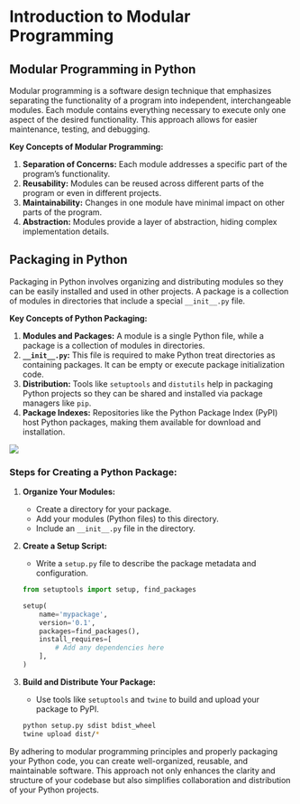 # Introduction to Modular Programming 



## Modular Programming in Python

Modular programming is a software design technique that emphasizes separating the functionality of a program into independent, interchangeable modules. Each module contains everything necessary to execute only one aspect of the desired functionality. This approach allows for easier maintenance, testing, and debugging.

**Key Concepts of Modular Programming:**

1. **Separation of Concerns:** Each module addresses a specific part of the program’s functionality.
2. **Reusability:** Modules can be reused across different parts of the program or even in different projects.
3. **Maintainability:** Changes in one module have minimal impact on other parts of the program.
4. **Abstraction:** Modules provide a layer of abstraction, hiding complex implementation details.



## Packaging in Python

Packaging in Python involves organizing and distributing modules so they can be easily installed and used in other projects. A package is a collection of modules in directories that include a special `__init__.py` file.

**Key Concepts of Python Packaging:**

1. **Modules and Packages:** A module is a single Python file, while a package is a collection of modules in directories.
2. **`__init__.py`:** This file is required to make Python treat directories as containing packages. It can be empty or execute package initialization code.
3. **Distribution:** Tools like `setuptools` and `distutils` help in packaging Python projects so they can be shared and installed via package managers like `pip`.
4. **Package Indexes:** Repositories like the Python Package Index (PyPI) host Python packages, making them available for download and installation.


<img src="https://github.com/behnamyazdan/PythonForDataEngineeringCourse/blob/main/_assets/packaging_in_python.png">

### Steps for Creating a Python Package:

1. **Organize Your Modules:**
   - Create a directory for your package.
   - Add your modules (Python files) to this directory.
   - Include an `__init__.py` file in the directory.

2. **Create a Setup Script:**
   - Write a `setup.py` file to describe the package metadata and configuration.
   ```python
   from setuptools import setup, find_packages
   
   setup(
       name='mypackage',
       version='0.1',
       packages=find_packages(),
       install_requires=[
           # Add any dependencies here
       ],
   )
   ```

3. **Build and Distribute Your Package:**
   - Use tools like `setuptools` and `twine` to build and upload your package to PyPI.
   ```sh
   python setup.py sdist bdist_wheel
   twine upload dist/*
   ```

By adhering to modular programming principles and properly packaging your Python code, you can create well-organized, reusable, and maintainable software. This approach not only enhances the clarity and structure of your codebase but also simplifies collaboration and distribution of your Python projects.